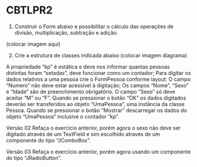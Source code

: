 # CBTLPR2

1. Construir o Form abaixo e possibilitar o cálculo das operações de
divisão, multiplicação, subtração e adição.

(colocar imagem aqui)

2. Crie a estrutura de classes indicada abaixo
(colocar imagem diagrama)

A propriedade “kp” é estática e deve nos informar quantas pessoas distintas
foram “setadas”, deve funcionar como um contador;
Para digitar os dados relativos a uma pessoa crie o FormPessoa conforme layout:
O campo “Numero” não deve estar acessível à digitação;
Os campos “Nome”, “Sexo” e “Idade” são de preenchimento obrigatório.
O campo “Sexo” só deve aceitar “M” ou “F”.
Quando se pressionar o botão “OK” os dados digitados deverão ser transferidos
ao objeto “UmaPessoa”, uma instância da classe Pessoa.
Quando se pressionar o botão “Mostrar” descarregar os dados do objeto
“UmaPessoa” inclusive o contador “kp”.

Versão 02
Refaça o exercício anterior, porém agora o sexo não deve ser digitado através de
um TextField e sim escolhido através de um componente do tipo “JComboBox”.

Versão 03
Refaça o exercício anterior, porém agora usando um componente do tipo
“JRadioButton”.
